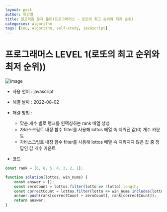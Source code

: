 ```yaml
---
layout: post
author: 류건열
title: 알고리즘 문제 풀이(프로그래머스 - 로또의 최고 순위와 최저 순위)
categories: algorithm
tags: [cnu, algorithm, self-study, javascript]
---
```


# 프로그래머스 LEVEL 1(로또의 최고 순위와 최저 순위))

  ![image](https://user-images.githubusercontent.com/34560965/182316705-969f3eaf-5f38-4fd6-8d32-3d36d64ab04e.png)

  - 사용 언어 : javascript

  - 해결 날짜 : 2022-08-02

  - 해결 방법 :

    - 맞춘 개수 별로 랭크를 인덱싱하는 rank 배열 생성
    - 자바스크립트 내장 함수 filter를 사용해 lottos 배열 속 지워진 값(0) 개수 카운트
    - 자바스크립트 내장 함수 filter를 사용해 lottos 배열 속 지워지지 않은 값 중 정답인 값 개수 카운트

  - 코드

  ```javascript
  const rank = [6, 6, 5, 4, 3, 2, 1];

  function solution(lottos, win_nums) {
      const answer = [];
      const zeroCount = lottos.filter(lotto => !lotto).length;
      const correctCount = lottos.filter(lotto => win_nums.includes(lotto)).length;
      answer.push(rank[correctCount + zeroCount], rank[correctCount]);
      return answer;
  }  
  ```
